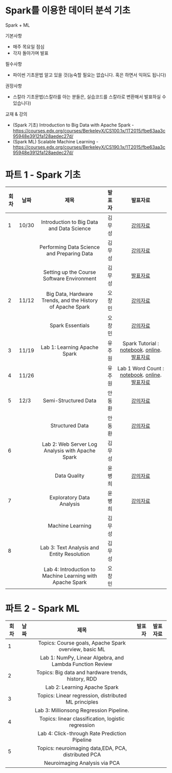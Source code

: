 # Spark를 이용한 데이터 분석 기초

Spark + ML

기본사항
* 매주 목요일 점심
* 각자 돌아가며 발표

필수사항
* 파이썬 기초문법 알고 있을 것(능숙할 필요는 없습니다. 혹은 하면서 익혀도 됩니다)

권장사항
* 스칼라 기초문법(스칼라를 아는 분들은, 실습코드를 스칼라로 변환해서 발표하실 수 있습니다)

교재 & 강의
* (Spark 기초) Introduction to Big Data with Apache Spark - https://courses.edx.org/courses/BerkeleyX/CS100.1x/1T2015/fbe63aa3c95948e3912fa128aedec27d/
* (Spark ML) Scalable Machine Learning - https://courses.edx.org/courses/BerkeleyX/CS190.1x/1T2015/fbe63aa3c95948e3912fa128aedec27d/




# 파트 1 - Spark 기초  
| 회차 | 날짜  | 제목                                                       | 발표자 |  발표자료      |
|------| ----- |:----------------------------------------------------------:| ------:|:-------------: |
|  1   |   10/30  | Introduction to Big Data and Data Science                  | 김무성 | [강의자료](https://courses.edx.org/c4x/BerkeleyX/CS100.1x/asset/Week1Lec1.pdf)  |
|      |       | Performing Data Science and Preparing Data                 | 김무성      |  [강의자료](https://courses.edx.org/c4x/BerkeleyX/CS100.1x/asset/Week1Lec2.pdf)              |
|      |       | Setting up the Course Software Environment                 |  김무성      |   [발표자료](https://github.com/KonanAcademy/spark/blob/master/part1/week1/setup.md)             |
|  2   |  11/12   | Big Data, Hardware Trends, and the History of Apache Spark | 오창민       | [강의자료](https://courses.edx.org/c4x/BerkeleyX/CS100.1x/asset/Week2Lec3.pdf)               |
|      |       | Spark Essentials                                           | 오창민       | [강의자료](https://courses.edx.org/c4x/BerkeleyX/CS100.1x/asset/Week2Lec4.pdf)               |
|  3   |  11/19   | Lab 1: Learning Apache Spark                               | 유주원       |   Spark Tutorial :  [notebook]( https://raw.githubusercontent.com/spark-mooc/mooc-setup/master/spark_tutorial_student.ipynb). [online](http://nbviewer.ipython.org/github/spark-mooc/mooc-setup/blob/master/spark_tutorial_student.ipynb). [발표자료](http://nbviewer.ipython.org/github/KonanAcademy/spark/blob/master/part1/week3/Learning_Apache_Spark.ipynb)  |
|  4   |  11/26   |                                                            | 유주원       |  Lab 1 Word Count : [notebook](https://raw.githubusercontent.com/spark-mooc/mooc-setup/master/lab1_word_count_student.ipynb). [online](http://nbviewer.ipython.org/github/spark-mooc/mooc-setup/blob/master/lab1_word_count_student.ipynb). [발표자료](http://nbviewer.ipython.org/github/KonanAcademy/spark/blob/master/part1/week4/Building_a_word_count_application.ipynb)  |
|  5   |  12/3  | Semi-Structured Data                                       | 안동환 |  [강의자료](https://courses.edx.org/c4x/BerkeleyX/CS100.1x/asset/Week3Lec5.pdf)  |
|      |       | Structured Data                                            | 안동환 | [강의자료](https://courses.edx.org/c4x/BerkeleyX/CS100.1x/asset/Week3Lec6.pdf)   |
|  6   |       | Lab 2: Web Server Log Analysis with Apache Spark           | 김무성 |                |
|      |       | Data Quality                                               | 윤병희 | [강의자료](https://courses.edx.org/c4x/BerkeleyX/CS100.1x/asset/Week4Lec7.pdf)               |
|  7   |       | Exploratory Data Analysis                                  | 윤병희 |   [강의자료](https://courses.edx.org/c4x/BerkeleyX/CS100.1x/asset/Week4Lec8.pdf)             |
|      |       | Machine Learning                                           | 김무성 |                |
|  8   |       | Lab 3: Text Analysis and Entity Resolution                 | 김무성 |                |
|      |       | Lab 4: Introduction to Machine Learning with Apache Spark  | 오창민 |                |

# 파트 2 - Spark ML

| 회차 | 날짜  | 제목                                                       | 발표자 |  발표자료      |
|------| ----- |:----------------------------------------------------------:| ------:|:-------------: |
|  1   |       | Topics: Course goals, Apache Spark overview, basic ML      |        |                |
|      |       | Lab 1: NumPy, Linear Algebra, and Lambda Function Review   |        |                |
|  2   |       | Topics: Big data and hardware trends, history, RDD         |        |                |
|      |       | Lab 2: Learning Apache Spark                               |        |                |
|  3   |       | Topics: Linear regression, distributed ML principles       |        |                |
|      |       | Lab 3: Millionsong Regression Pipeline.                    |        |                |
|  4   |       | Topics: linear classification, logistic regression         |        |                |
|      |       | Lab 4: Click-through Rate Prediction Pipeline              |        |                |
|  5   |       | Topics: neuroimaging data,EDA, PCA, distributed PCA        |        |                |
|      |       | Neuroimaging Analysis via PCA                              |        |                |
